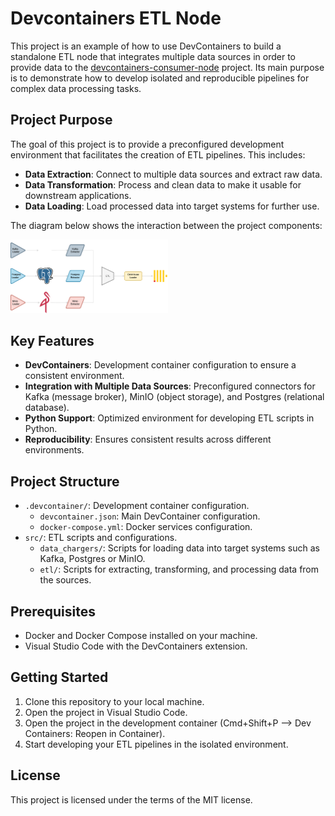 # Devcontainers ETL Node

This project is an example of how to use DevContainers to build a standalone ETL node that integrates multiple data sources in order to provide data to the [devcontainers-consumer-node](https://github.com/marcoscobo/devcontainers-consumer-node) project. Its main purpose is to demonstrate how to develop isolated and reproducible pipelines for complex data processing tasks.

## Project Purpose

The goal of this project is to provide a preconfigured development environment that facilitates the creation of ETL pipelines. This includes:

- **Data Extraction**: Connect to multiple data sources and extract raw data.
- **Data Transformation**: Process and clean data to make it usable for downstream applications.
- **Data Loading**: Load processed data into target systems for further use.

The diagram below shows the interaction between the project components:

<img src="media/diagram.png" alt="Diagram" width="50%">

## Key Features

- **DevContainers**: Development container configuration to ensure a consistent environment.
- **Integration with Multiple Data Sources**: Preconfigured connectors for Kafka (message broker), MinIO (object storage), and Postgres (relational database).
- **Python Support**: Optimized environment for developing ETL scripts in Python.
- **Reproducibility**: Ensures consistent results across different environments.

## Project Structure

- `.devcontainer/`: Development container configuration.
  - `devcontainer.json`: Main DevContainer configuration.
  - `docker-compose.yml`: Docker services configuration.
- `src/`: ETL scripts and configurations.
  - `data_chargers/`: Scripts for loading data into target systems such as Kafka, Postgres or MinIO.
  - `etl/`: Scripts for extracting, transforming, and processing data from the sources.

## Prerequisites

- Docker and Docker Compose installed on your machine.
- Visual Studio Code with the DevContainers extension.

## Getting Started

1. Clone this repository to your local machine.
2. Open the project in Visual Studio Code.
3. Open the project in the development container (Cmd+Shift+P --> Dev Containers: Reopen in Container).
4. Start developing your ETL pipelines in the isolated environment.

## License

This project is licensed under the terms of the MIT license.
